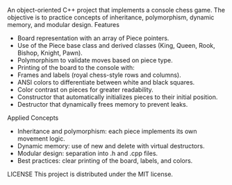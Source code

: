 An object-oriented C++ project that implements a console chess game.
The objective is to practice concepts of inheritance, polymorphism, dynamic memory, and modular design.
Features
- Board representation with an array of Piece pointers.
- Use of the Piece base class and derived classes (King, Queen, Rook, Bishop, Knight, Pawn).
- Polymorphism to validate moves based on piece type.
- Printing of the board to the console with:
- Frames and labels (royal chess-style rows and columns).
- ANSI colors to differentiate between white and black squares.
- Color contrast on pieces for greater readability.
- Constructor that automatically initializes pieces to their initial position.
- Destructor that dynamically frees memory to prevent leaks.

Applied Concepts
- Inheritance and polymorphism: each piece implements its own movement logic.
- Dynamic memory: use of new and delete with virtual destructors.
- Modular design: separation into .h and .cpp files.
- Best practices: clear printing of the board, labels, and colors.

LICENSE
This project is distributed under the MIT license.
